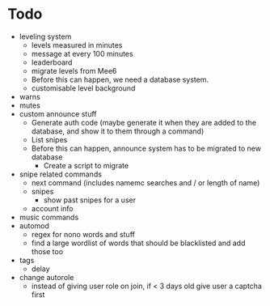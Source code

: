 # Todo

- leveling system
    - levels measured in minutes
    - message at every 100 minutes
    - leaderboard
    - migrate levels from Mee6
    - Before this can happen, we need a database system.
    - customisable level background
- warns
- mutes
- custom announce stuff
    - Generate auth code (maybe generate it when they are added to the database, and show it to them through a command)
    - List snipes
    - Before this can happen, announce system has to be migrated to new database
    	- Create a script to migrate 
- snipe related commands
    - next command (includes namemc searches and / or length of name)
    - snipes
    	- show past snipes for a user
    - account info
- music commands
- automod
    - regex for nono words and stuff
    - find a large wordlist of words that should be blacklisted and add those too
- tags
    - delay
- change autorole
    - instead of giving user role on join, if < 3 days old give user a captcha first
